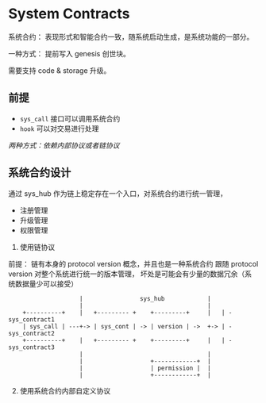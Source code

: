 # System Contracts

系统合约： 表现形式和智能合约一致，随系统启动生成，是系统功能的一部分。

一种方式： 提前写入 genesis 创世块。

需要支持 code & storage 升级。

## 前提

* `sys_call` 接口可以调用系统合约
* `hook` 可以对交易进行处理

*两种方式：依赖内部协议或者链协议*

## 系统合约设计

通过 sys_hub 作为链上稳定存在一个入口，对系统合约进行统一管理，

* 注册管理
* 升级管理
* 权限管理

1. 使用链协议

前提： 链有本身的 protocol version 概念，并且也是一种系统合约
跟随 protocol version 对整个系统进行统一的版本管理，
坏处是可能会有少量的数据冗余（系统数据量少可以接受）

```
                    |                sys_hub            |
                    |                                   |
    +----------+    |   +--------- +    +---------+     |   | - sys_contract1
    | sys_call | ---+-> | sys_cont | -> | version | ->  +-> | - sys_contract2
    +----------+    |   +--------- +    +---------+     |   | - sys_contract3
                    |                                   |
                    |                   +------------+  |
                    |                   | permission |  |
                    |                   +------------+  |
```

2. 使用系统合约内部自定义协议


